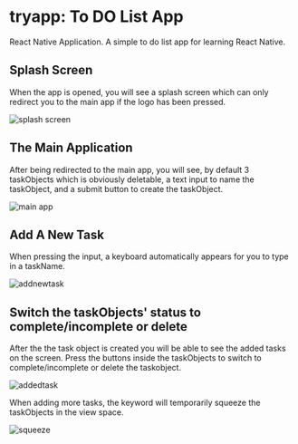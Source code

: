 # tryapp: To DO List App

React Native Application. A simple to do list app for learning React Native.

## Splash Screen

When the app is opened, you will see a splash screen which can only redirect you to the main app if the logo has been pressed.

![splash screen](https://i.imgur.com/Q9mGz1s.jpg)

## The Main Application

After being redirected to the main app, you will see, by default 3 taskObjects which is obviously deletable, a text input to name the taskObject, and a submit button to create the taskObject.

![main app](https://i.imgur.com/IwDKHzN.jpg)

## Add A New Task

When pressing the input, a keyboard automatically appears for you to type in a taskName.

![addnewtask](https://i.imgur.com/hpEiB4F.jpg)

## Switch the taskObjects' status to complete/incomplete or delete

After the the task object is created you will be able to see the added tasks on the screen. Press the buttons inside the taskObjects to switch to complete/incomplete or delete the taskobject.

![addedtask](https://i.imgur.com/OgxCTS6.jpg)

When adding more tasks, the keyword will temporarily squeeze the taskObjects in the view space.

![squeeze](https://i.imgur.com/shmrk1d.jpg)